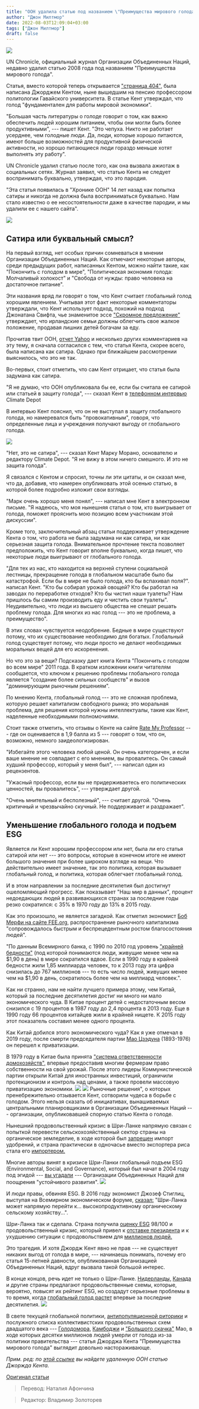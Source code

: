 ```yaml
---
title: "ООН удалила статью под названием \"Преимущества мирового голода\". Была ли статья пародией или это всерьез?"
author: "Джон Милтмор"
date: 2022-08-03T12:09:04+03:00
tags: ["Джон Милтмор"]
draft: false
---
```

![](https://pbs.twimg.com/media/FW8cJerWAAMGNtq?format=jpg&name=small)


UN Chronicle, официальный журнал Организации Объединенных Наций, недавно удалил статью 2008 года под названием "Преимущества мирового голода".

Статья, вместо которой теперь открывается ["страница 404",](https://www.un.org/en/chronicle/article/benefits-world-hunger) была написана Джорджем Кентом, ныне вышедшим на пенсию профессором политологии Гавайского университета. В статье Кент утверждал, что голод "фундаментален для работы мировой экономики". 

"Большая часть литературы о голоде говорит о том, как важно обеспечить людей хорошим питанием, чтобы они могли быть более продуктивными", --- пишет Кент. "Это чепуха. Никто не работает усерднее, чем голодные люди. Да, люди, которые хорошо питаются, имеют больше возможностей для продуктивной физической активности, но хорошо питающиеся люди гораздо меньше хотят выполнять эту работу".

UN Chronicle удалил статью после того, как она вызвала ажиотаж в социальных сетях. Журнал заявил, что статью Кента не следует воспринимать буквально, утверждая, что это пародия.

"Эта статья появилась в "Хронике ООН" 14 лет назад как попытка сатиры и никогда не должна была восприниматься буквально. Нам стало известно о ее несостоятельности даже в качестве пародии, и мы удалили ее с нашего сайта".

**![](https://lh5.googleusercontent.com/7lAkZmsb-25Y7eN7Y17PCr1Ms_yk0XT5Vt0GflKPc-cR5mwH8v9cVbWRRhQePFloAcr10fvJtBoQlXW4nm68cbsfPr48C1qHV429iBWhOJB4XcT5yxLHAYhLcQu6ySeFcddvYyMFUQWKc8s1vQT7QP0)**

## Сатира или буквальный смысл?

На первый взгляд, нет особых причин сомневаться в мнении Организации Объединенных Наций. Как отмечают некоторые авторы, среди предыдущих работ, написанных Кентом, можно найти такие, как "Покончить с голодом в мире", "Политическая экономия голода: Молчаливый холокост" и "Свобода от нужды: право человека на достаточное питание".

Эти названия вряд ли говорят о том, что Кент считает глобальный голод хорошим явлением. Учитывая этот факт некоторые комментаторы утверждали, что Кент использует подход, похожий на подход Джонатана Свифта, чье знаменитое эссе ["Скромное предложение"](https://en.wikipedia.org/wiki/A_Modest_Proposal) утверждает, что ирландские семьи должны облегчить свое жалкое положение, продавая лишних детей богачам за еду.

Прочитав твит ООН, [отчет Yahoo](https://consent.yahoo.com/v2/collectConsent?sessionId=1_cc-session_8beecda6-dce9-45a2-beae-cc5cd91aff2d) и несколько других комментариев на эту тему, я сначала согласился с тем, что статья Кента, скорее всего, была написана как сатира. Однако при ближайшем рассмотрении выяснилось, что это не так.

Во-первых, стоит отметить, что сам Кент отрицает, что статья была задумана как сатира.

"Я не думаю, что ООН опубликовала бы ее, если бы считала ее сатирой или статьей в защиту голода", --- сказал Кент в [телефонном интервью](https://twitter.com/ClimateDepot/status/1545020250571300864) Climate Depot 

В интервью Кент пояснил, что он не выступал в защиту глобального голода, но намеревался быть "провокативным", говоря, что определенные лица и учреждения получают выгоду от глобального голода. 

**![](https://lh4.googleusercontent.com/UZDy1rwoD6kfPxMBBcNu-uNd_10W1PXnNAQ9NSMURIsx2q3RjF2y8R2Y78c5T_Mdwuf26VhP3PYZb-RlngvbKuu3CNn2FkomCbwoe2VjdxEzcDgjnjU_NuhEeW9GrbcKDRBBRTtSu1TYjVg6x-zf79I)**

"Нет, это не сатира", --- сказал Кент Марку Морано, основателю и редактору Climate Depot. "Я не вижу в этом ничего смешного. И это не защита голода". 

Я связался с Кентом и спросил, точны ли эти цитаты, и он сказал мне, что да, добавив, что намерен опубликовать этой осенью статью, в которой более подробно изложит свои взгляды. 

"Марк очень хорошо меня понял", --- написал мне Кент в электронном письме. "Я надеюсь, что моя нынешняя статья о том, кто выигрывает от голода, поможет прояснить мою позицию всем участникам этой дискуссии".

Кроме того, заключительный абзац статьи поддерживает утверждение Кента о том, что работа не была задумана ни как сатира, ни как серьезная защита голода. Внимательное прочтение текста позволяет предположить, что Кент говорит вполне буквально, когда пишет, что некоторые люди выигрывают от глобального голода.

"Для тех из нас, кто находится на верхней ступени социальной лестницы, прекращение голода в глобальном масштабе было бы катастрофой. Если бы в мире не было голода, кто бы вспахивал поля?". написал Кент. "Кто бы собирал урожай овощей? Кто бы работал на заводах по переработке отходов? Кто бы чистил наши туалеты? Нам пришлось бы самим производить еду и чистить свои туалеты". Неудивительно, что люди из высшего общества не спешат решать проблему голода. Для многих из нас голод --- это не проблема, а преимущество".

В этих словах чувствуется неодобрение. Бедные в мире существуют потому, что их существование необходимо для богатых. Глобальный голод существует потому, что люди просто не делают необходимых моральных вещей для его искоренения. 

Но что это за вещи? Подсказку дает книга Кента "Покончить с голодом во всем мире" 2011 года. В кратком изложении книги читателям сообщается, что ключом к решению проблемы глобального голода является "создание более сильных сообществ" и вызов "доминирующим рыночным решениям".

По мнению Кента, глобальный голод --- это не сложная проблема, которую решает капитализм свободного рынка; это моральная проблема, для решения которой нужны интеллектуалы, такие как Кент, наделенные необходимыми полномочиями.

Стоит также отметить, что отзывы о Кенте на сайте [Rate My Professor](https://www.ratemyprofessors.com/ShowRatings.jsp?tid=391524) --- где он оценивается в 1,9 балла из 5 --- говорят о том, что он, возможно, немного заидеологизирован. 

"Избегайте этого человека любой ценой. Он очень категоричен, и если ваше мнение не совпадает с его мнением, вы провалитесь. Он самый худший профессор, который у меня был", --- написал один из рецензентов. 

"Ужасный профессор, если вы не придерживаетесь его политических ценностей, вы провалитесь", --- утверждает другой.

"Очень мнительный и бесполезный", --- считает другой. "Очень критичный и чрезвычайно скучный. Не поддерживает и раздражает".

## Уменьшение глобального голода и подъем ESG

Является ли Кент хорошим профессором или нет, была ли его статья сатирой или нет --- это вопросы, которые в конечном итоге не имеют большого значения при более широком взгляде на вещи. Что действительно имеет значение, так это политика, которая вызывает глобальный голод, и политика, которая облегчает глобальный голод.

И в этом направлении за последние десятилетия был достигнут ошеломляющий прогресс. Как показывает "Наш мир в данных", процент недоедающих людей в развивающихся странах за последние годы резко сократился: с 35% в 1970 году до 13% в 2015 году.

Как это произошло, не является загадкой. Как отметил экономист [Боб Мерфи на сайте FEE.org,](https://fee.org/articles/extreme-poverty-rates-plummet-under-capitalism/) распространение рыночного капитализма  "сопровождалось быстрым и беспрецедентным ростом благосостояния людей".

"По данным Всемирного банка, с 1990 по 2010 год уровень ["крайней бедности"](https://fee.org/articles/poverty-in-the-us-was-plummeting-until-lyndon-johnson-declared-war-on-it/) (под которой понимаются люди, живущие менее чем на $1,90 в день) в мире сократился вдвое. Если в 1990 году в крайней бедности жили 1,85 миллиарда человек, то к 2013 году эта цифра снизилась до 767 миллионов --- то есть число людей, живущих менее чем на $1,90 в день, сократилось более чем на миллиард человек.".

Как ни странно, нам не найти лучшего примера этому, чем Китай, который за последние десятилетия достиг ни много ни мало экономического чуда. В Китае процент детей с недостаточным весом снизился с 19 процентов в 1987 году до 2,4 процента в 2013 году. Еще в 1990 году 66 процентов китайцев жили в крайней нищете. К 2015 году этот показатель составил менее одного процента.

Как Китай добился этого экономического чуда? Как я уже отмечал в 2019 году, после смерти председателя партии [Мао Цзэдуна](https://www.britannica.com/biography/Mao-Zedong) (1893-1976) он перешел к приватизации.

В 1979 году в Китае была принята ["система ответственности домохозяйств",](https://en.wikipedia.org/wiki/Household_responsibility_system) впервые предоставив многим фермерам право собственности на свой урожай. После этого лидеры Коммунистической партии открыли Китай для иностранных инвестиций, ограничили протекционизм и контроль над ценами, а также провели массовую приватизацию экономики. 
**![](https://lh5.googleusercontent.com/G2HfKLfucXLFmzQR_oZb2d8KdK7xGtgffvE0N8COaO0RRmfiIEdrpXtsAesVEHub9zBt4UQyNT5tMGNSfUOeFy5jTqJq6hvv4dtz4v-UrUO1jpeD2TYkDpcvA-qHkWX30gfvlqWhxSAOucWjxcETA6Q)**
**![](https://lh3.googleusercontent.com/1svwX-Bnz_hbAtCANMn-X1LFiYtHeYJU8uL1ZOJwzglILV_Z22gbC6vQPbWosBmnL9UPbDyeamvOsBsVP0npqUF5x32kneU8T29bKPIxdyQsNT_8740SjnsE5pYmARltXYL_OyZGVnwOUKQEmsTpF_A)**
Рыночные решения", о которых пренебрежительно отзывается Кент, сотворили чудеса в борьбе с голодом. Этого нельзя сказать об инициативах, вынашиваемых центральными планировщиками в Организации Объединенных Наций --- организации, опубликовавшей спорную статью Кента о голоде. 

Нынешний продовольственный кризис в Шри-Ланке напрямую связан с попыткой перевести сельскохозяйственный сектор страны на органическое земледелие, в ходе которой  был [запрещен](https://www.reuters.com/markets/commodities/fertiliser-ban-decimates-sri-lankan-crops-government-popularity-ebbs-2022-03-03/) импорт удобрений, и страна практически в одночасье вместо экспортера риса стала его [импортером.](https://www.spglobal.com/commodityinsights/en/market-insights/latest-news/agriculture/021022-sri-lanka-resurfaces-as-major-rice-buyer-as-fertilizer-import-ban-leads-to-output-decline) 

Многие авторы винят в кризисе Шри-Ланки глобальный подъем ESG (Environmental, Social, and Governance), который был начат в 2004 году под эгидой --- [вы угадали](https://fee.org/articles/will-esg-reform-capitalism-or-destroy-it/) --- Организации Объединенных Наций для поощрения "устойчивого развития". 
**![](https://lh3.googleusercontent.com/bqPLOdIpkztdqKmtWpfnojnO-pPosK3fAcrAQB9HKMcsNX1K_tG071_idTXFmrrkV8zZC3MI2zYXemKkj-Ml8GF4feG6mVq3iv8WFmYS5OzE6fuUtMMMYl4a2zISxqjPQGK1etRGMg6PaXzMaz4tj8o)**

И люди правы, обвиняя ESG. В 2016 году экономист Джозеф Стиглиц, выступая на Всемирном экономическом форуме, [сказал:](https://www.weforum.org/agenda/2016/02/what-next-for-sri-lanka/#:~:text=Given%20its%20education%20levels,%20Sri,policies%20for%20the%20entire%20island.) "Шри-Ланка может напрямую перейти к... высокопродуктивному органическому сельскому хозяйству...".

Шри-Ланка так и сделала. Страна получила [оценку ESG](https://worldeconomics.com/ESG/Environment/Sri%20Lanka.aspx) 98/100 и  продовольственный кризис, который привел к [отставке президента](https://www.bbc.com/news/world-asia-62160227) и к ухудшению ситуации с продовольствием для [миллионов людей.](https://www.foodingredientsfirst.com/news/un-sri-lankas-misery-a-warning-to-everyone-on-global-food-crisis.html#:~:text=UN:%20Sri%20Lanka%27s%20%E2%80%9Cmisery%E2%80%9D,everyone%20on%20%E2%80%9Cglobal%20food%20crisis%E2%80%9D&text=08%20Jul%202022%20---%20Almost,World%20Food%20Programme%20%28WFP%29.)

Это трагедия. И хотя Джордж Кент явно не прав --- не существует никаких выгод от голода в мире, --- начинаешь понимать, почему его статья 15-летней давности, опубликованная Организацией Объединенных Наций, вдруг вызвала такой большой интерес.

В конце концов, речь идет не только о Шри-Ланке. [Нидерланды,](https://www.dailysignal.com/2022/07/15/sri-lanka-collapses-and-dutch-farmers-revolt-blame-green-policies/) [Канада](https://thepostmillennial.com/trudeau-seeking-to-implement-policy-similar-to-that-protested-by-dutch-farmers) и другие страны предлагают продовольственные схемы, которые, вероятно, повысят их рейтинг ESG, но создадут серьезные проблемы в то время, когда [глобальный голод растет](https://www.who.int/news/item/06-07-2022-un-report--global-hunger-numbers-rose-to-as-many-as-828-million-in-2021#:~:text=As%20many%20as%20828%20million%20people%20were%20affected%20by%20hunger,9.8%25%20of%20the%20world%20population.) впервые за последние десятилетия.
**![](https://lh5.googleusercontent.com/blbMVzv43EYKrjMrp0DqksoQma-u2zG3kBglUJ2YnTzWKujRNO_k6ZCnmwXuZEuMng6AFsjtsz7N5GxYwWjj-whznpqa8tjaKE_0oFAhj9FuBMq6S0ySeO_9JABp-54gNaJdgHse33aamsJq09SXYgU)**

В свете текущей глобальной политики, [антипопуляционной риторики](https://twitter.com/PeterPashute/status/1549513868103356417) и послужного списка коллективистских продовольственных схем двадцатого века --- [Голодомора,](https://fee.org/articles/holodomor-memorial-day-in-ukraine-and-around-the-globe/) [Камбоджи](https://www.nytimes.com/1979/08/08/archives/225-million-cambodians-are-said-to-face-starvation-plight-held.html) и ["Большого скачка"](https://www.asianstudies.org/publications/eaa/archives/chinas-great-leap-forward/#:~:text=From%201960%E2%80%931962,%20an%20estimated,this%20disaster%20was%20largely%20preventable.) Мао, в ходе которых десятки миллионов людей умерли от голода из-за политики правительства --- статья Джорджа Кента "Преимущества мирового голода" выглядит довольно настораживающе.

*Прим. ред: по [этой ссылке](https://web.archive.org/web/20211128214718/https://www.un.org/en/chronicle/article/benefits-world-hunger) вы найдете удаленную ООН статью Джоржда Кента.*

[Оригинал статьи](https://fee.org/articles/un-deletes-article-titled-the-benefits-of-world-hunger-was-it-real-or-satire/)

> Перевод: Наталия Афончина

> Редактор: Владимир Золоторев